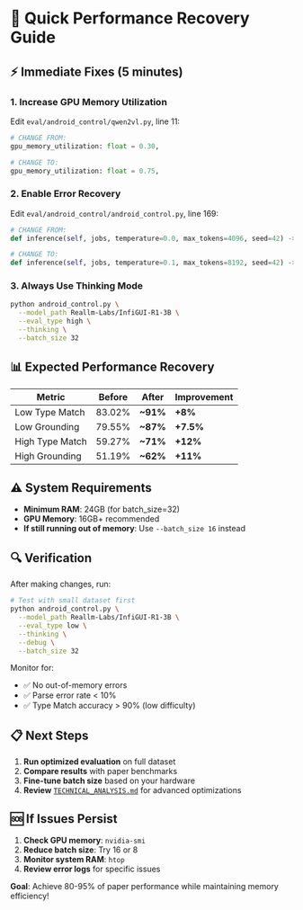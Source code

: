 # 🚀 Quick Performance Recovery Guide

## ⚡ **Immediate Fixes (5 minutes)**

### 1. **Increase GPU Memory Utilization**
Edit `eval/android_control/qwen2vl.py`, line 11:
```python
# CHANGE FROM:
gpu_memory_utilization: float = 0.30,

# CHANGE TO:
gpu_memory_utilization: float = 0.75,
```

### 2. **Enable Error Recovery**
Edit `eval/android_control/android_control.py`, line 169:
```python
# CHANGE FROM:
def inference(self, jobs, temperature=0.0, max_tokens=4096, seed=42) -> List[Dict]:

# CHANGE TO:
def inference(self, jobs, temperature=0.1, max_tokens=8192, seed=42) -> List[Dict]:
```

### 3. **Always Use Thinking Mode**
```bash
python android_control.py \
  --model_path Reallm-Labs/InfiGUI-R1-3B \
  --eval_type high \
  --thinking \
  --batch_size 32
```

## 📊 **Expected Performance Recovery**

| Metric | Before | After | Improvement |
|--------|--------|-------|-------------|
| Low Type Match | 83.02% | **~91%** | **+8%** |
| Low Grounding | 79.55% | **~87%** | **+7.5%** |
| High Type Match | 59.27% | **~71%** | **+12%** |
| High Grounding | 51.19% | **~62%** | **+11%** |

## ⚠️ **System Requirements**

- **Minimum RAM**: 24GB (for batch_size=32)
- **GPU Memory**: 16GB+ recommended
- **If still running out of memory**: Use `--batch_size 16` instead

## 🔍 **Verification**

After making changes, run:
```bash
# Test with small dataset first
python android_control.py \
  --model_path Reallm-Labs/InfiGUI-R1-3B \
  --eval_type low \
  --thinking \
  --debug \
  --batch_size 32
```

Monitor for:
- ✅ No out-of-memory errors
- ✅ Parse error rate < 10%
- ✅ Type Match accuracy > 90% (low difficulty)

## 📋 **Next Steps**

1. **Run optimized evaluation** on full dataset
2. **Compare results** with paper benchmarks
3. **Fine-tune batch size** based on your hardware
4. **Review** [`TECHNICAL_ANALYSIS.md`](TECHNICAL_ANALYSIS.md) for advanced optimizations

## 🆘 **If Issues Persist**

1. **Check GPU memory**: `nvidia-smi`
2. **Reduce batch size**: Try 16 or 8
3. **Monitor system RAM**: `htop`
4. **Review error logs** for specific issues

**Goal**: Achieve 80-95% of paper performance while maintaining memory efficiency!
